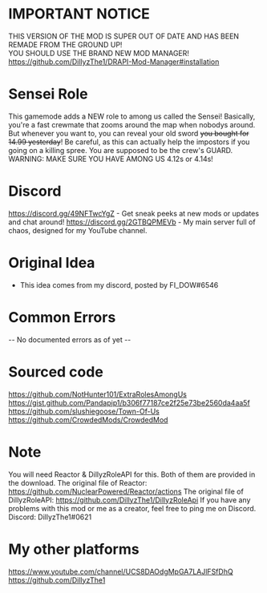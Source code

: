 # IMPORTANT NOTICE
THIS VERSION OF THE MOD IS SUPER OUT OF DATE AND HAS BEEN REMADE FROM THE GROUND UP!<br>
YOU SHOULD USE THE BRAND NEW MOD MANAGER!<br>
https://github.com/DillyzThe1/DRAPI-Mod-Manager#installation

# Sensei Role
This gamemode adds a NEW role to among us called the Sensei! Basically, you're a fast crewmate that zooms around the map when nobodys around. But whenever you want to, you can reveal your old sword ~~you bought for 14.99 yesterday~~! Be careful, as this can actually help the impostors if you going on a killing spree. You are supposed to be the crew's GUARD.
WARNING: MAKE SURE YOU HAVE AMONG US 4.12s or 4.14s!

# Discord
https://discord.gg/49NFTwcYgZ - Get sneak peeks at new mods or updates and chat around!
https://discord.gg/2GTBQPMEVb - My main server full of chaos, designed for my YouTube channel.

# Original Idea
- This idea comes from my discord, posted by FI_DOW#6546

# Common Errors
-- No documented errors as of yet --

# Sourced code
https://github.com/NotHunter101/ExtraRolesAmongUs
https://gist.github.com/Pandapip1/b306f77187ce2f25e73be2560da4aa5f
https://github.com/slushiegoose/Town-Of-Us
https://github.com/CrowdedMods/CrowdedMod


# Note
You will need Reactor & DillyzRoleAPI for this. Both of them are provided in the download.
The original file of Reactor: https://github.com/NuclearPowered/Reactor/actions
The original file of DillyzRoleAPI: https://github.com/DillyzThe1/DillyzRoleApi
If you have any problems with this mod or me as a creator, feel free to ping me on Discord.
Discord: DillyzThe1#0621

# My other platforms
https://www.youtube.com/channel/UCS8DAOdgMpGA7LAJlFSfDhQ
https://github.com/DillyzThe1

